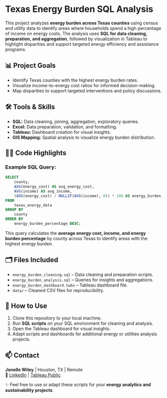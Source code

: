 # Texas Energy Burden SQL Analysis

This project analyzes **energy burden across Texas counties** using census and utility data to identify areas where households spend a high percentage of income on energy costs. The analysis uses **SQL for data cleaning, preparation, and aggregation**, followed by visualization in Tableau to highlight disparities and support targeted energy efficiency and assistance programs.

## 📊 Project Goals
- Identify Texas counties with the highest energy burden rates.
- Visualize income-to-energy cost ratios for informed decision-making.
- Map disparities to support targeted interventions and policy discussions.

## 🛠️ Tools & Skills
- **SQL:** Data cleaning, joining, aggregation, exploratory queries.
- **Excel:** Data preparation, validation, and formatting.
- **Tableau:** Dashboard creation for visual insights.
- **GIS Mapping:** Spatial analysis to visualize energy burden distribution.

## 🧑‍💻 Code Highlights

### Example SQL Query:
```sql
SELECT 
    county,
    AVG(energy_cost) AS avg_energy_cost,
    AVG(income) AS avg_income,
    (AVG(energy_cost) / NULLIF(AVG(income), 0)) * 100 AS energy_burden_percentage
FROM 
    texas_energy_data
GROUP BY 
    county
ORDER BY 
    energy_burden_percentage DESC;
```

This query calculates the **average energy cost, income, and energy burden percentage** by county across Texas to identify areas with the highest energy burden.

## 🗂️ Files Included
- `energy_burden_cleaning.sql` – Data cleaning and preparation scripts.
- `energy_burden_analysis.sql` – Queries for insights and aggregations.
- `energy_burden_dashboard.twbx` – Tableau dashboard file.
- `data/` – Cleaned CSV files for reproducibility.

## 🚀 How to Use
1. Clone this repository to your local machine.
2. Run **SQL scripts** on your SQL environment for cleaning and analysis.
3. Open the Tableau dashboard for visual insights.
4. Adapt scripts and dashboards for additional energy or utilities analysis projects.

## 📫 Contact
**Jonelle Wiley** | Houston, TX | Remote  
🔗 [LinkedIn](https://www.linkedin.com/in/yourusername) | [Tableau Public](https://public.tableau.com/app/profile/yourusername)

✨ Feel free to use or adapt these scripts for your **energy analytics and sustainability projects**.
